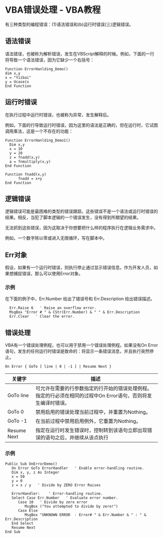 # VBA错误处理 - VBA教程

有三种类型的编程错误：(1)语法错误和(b)运行时错误(三)逻辑错误。

## 语法错误

语法错误，也被称为解析错误，发生在VBScript解释的时候。例如，下面的一行将导致一个语法错误，因为它缺少一个右括号：

```
Function ErrorHanlding_Demo()
dim x,y
x = "Yiibai"
y = Ucase(x
End Function
```

## 运行时错误

在执行过程中运行时错误，也被称为异常，发生解释后。

例如，下面的行导致运行时错误，因为这里的语法是正确的，但在运行时，它试图调用乘法，这是一个不存在的功能：

```
Function ErrorHanlding_Demo1()
  Dim x,y
  x = 10
  y = 20
  z = fnadd(x,y)
  a = fnmultiply(x,y)
End Function

Function fnadd(x,y)
      fnadd = x+y
End Function
```

## 逻辑错误

逻辑错误可能是最困难的类型的错误跟踪。这些错误不是一个语法或运行时错误的结果。相反，当犯了脚本逻辑的一个错误发生，没有得到所期望的结果。

无法抓到这些错误，因为这取决于你想要把什么样的程序执行在逻辑业务需求中。

例如，一个数字除以零或进入无限循环，写在脚本中。

## Err对象

假设，如果有一个运行时错误，则执行停止通过显示错误信息。作为开发人员，如果想捕捉错误，那么可以使用Error对象。

### 示例

在下面的例子中，Err.Number 给出了错误号和 Err.Description 给出错误描述。

```
  Err.Raise 6   ' Raise an overflow error.
  MsgBox "Error # " & CStr(Err.Number) & " " & Err.Description
  Err.Clear   ' Clear the error.
```

## 错误处理

VBA有一个错误处理例程，也可以用于禁用一个错误处理例程。如果没有On Error语句，发生的任何运行时错误是致命的：将显示一条错误消息，并且执行突然停止。

```
On Error { GoTo [ line | 0 | -1 ] | Resume Next }
```

| 关键字 | 描述 |
| --- | --- |
| GoTo line | 可允许在需要的行参数指定的行开始的错误处理例程。指定的行必须在相同的过程中On Error语句，否则将发生编译时错误。 |
| GoTo 0 | 禁用启用的错误处理当前过程中，并重置为Nothing。 |
| GoTo -1 | 在当前过程中禁用启用例外，它重置为Nothing。 |
| Resume Next | 指定在运行时发生错误时，控制转到该语句立即出现错误的语句之后，并继续从该点执行 |

### 示例

```
Public Sub OnErrorDemo()
   On Error GoTo ErrorHandler   ' Enable error-handling routine.
   Dim x, y, z As Integer
   x = 50
   y = 0
   z = x / y   ' Divide by ZERO Error Raises

   ErrorHandler:    ' Error-handling routine.
   Select Case Err.Number   ' Evaluate error number.
      Case 10   ' Divide by zero error
         MsgBox ("You attempted to divide by zero!")
      Case Else
         MsgBox "UNKNOWN ERROR  - Error# " & Err.Number & " : " & Err.Description
   End Select
   Resume Next
End Sub
```

